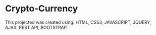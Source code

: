 # Crypto-Currency
This projected was created using: HTML, CSS3, JAVASCRIPT, JQUERY, AJAX, REST API,  BOOTSTRAP.
